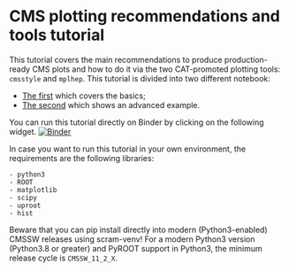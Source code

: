 # CMS plotting recommendations and tools tutorial
This tutorial covers the main recommendations to produce production-ready CMS plots and how to do it via the two CAT-promoted plotting tools: `cmsstyle` and `mplhep`. This tutorial is divided into two different notebook:
- [The first](1-tutorial_CAT_recommendations.ipynb) which covers the basics; 
- [The second](2-tutorial_CAT_ratioplot.ipynb) which shows an advanced example.

You can run this tutorial directly on Binder by clicking on the following widget.
[![Binder](https://mybinder.org/badge_logo.svg)](https://mybinder.org/v2/gh/ttedeschi/tutorial_CAT/HEAD?labpath=tutorial_CAT.ipynb)

In case you want to run this tutorial in your own environment, the requirements are the following libraries:
```
- python3
- ROOT
- matplotlib
- scipy
- uproot
- hist
```
Beware that you can pip install directly into modern (Python3-enabled) CMSSW releases using scram-venv!
For a modern Python3 version (Python3.8 or greater) and PyROOT support in Python3, the minimum release cycle is `CMSSW_11_2_X`.
